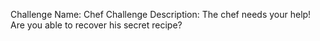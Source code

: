 Challenge Name: Chef
Challenge Description: The chef needs your help! Are you able to recover his secret recipe?